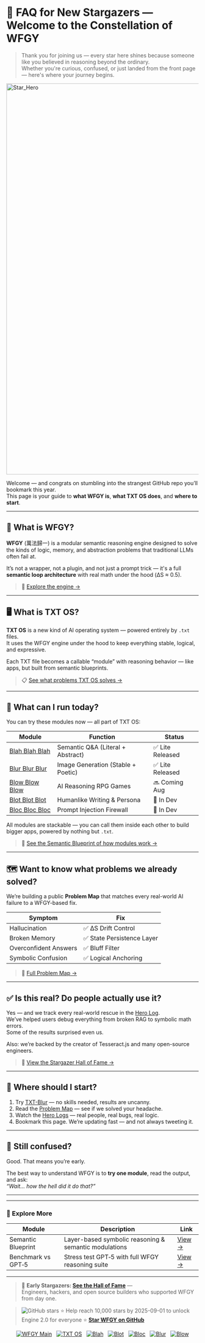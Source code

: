 # 🌟 FAQ for New Stargazers — Welcome to the Constellation of WFGY

> Thank you for joining us — every star here shines because someone like you believed in reasoning beyond the ordinary.  
> Whether you're curious, confused, or just landed from the front page — here's where your journey begins.

<img width="1536" height="1024" alt="Star_Hero" src="https://github.com/user-attachments/assets/9c8f7246-d5b1-4f93-bd69-fc79002a5c7d" />

Welcome — and congrats on stumbling into the strangest GitHub repo you’ll bookmark this year.  
This page is your guide to **what WFGY is**, **what TXT OS does**, and **where to start**.  


---

## 🧠 What is WFGY?

**WFGY** (萬法歸一) is a modular semantic reasoning engine designed to solve the kinds of logic, memory, and abstraction problems that traditional LLMs often fail at.

It’s not a wrapper, not a plugin, and not just a prompt trick — it's a full **semantic loop architecture** with real math under the hood (ΔS ≈ 0.5).

> 🧩 [Explore the engine →](https://github.com/onestardao/WFGY#-reasoning-engine-core--stability-through-%CE%94s)

---

## 🖥️ What is TXT OS?

**TXT OS** is a new kind of AI operating system — powered entirely by `.txt` files.  
It uses the WFGY engine under the hood to keep everything stable, logical, and expressive.

Each TXT file becomes a callable “module” with reasoning behavior — like apps, but built from semantic blueprints.

> 📋 [See what problems TXT OS solves →](https://github.com/onestardao/WFGY/tree/main/ProblemMap)

---

## 🧩 What can I run today?

You can try these modules now — all part of TXT OS:

| Module | Function | Status |
|--------|----------|--------|
| [Blah Blah Blah](https://github.com/onestardao/WFGY/tree/main/OS/BlahBlahBlah) | Semantic Q&A (Literal + Abstract) | ✅ Lite Released |
| [Blur Blur Blur](https://github.com/onestardao/WFGY/tree/main/OS/BlurBlurBlur) | Image Generation (Stable + Poetic) | ✅ Lite Released |
| [Blow Blow Blow](https://github.com/onestardao/WFGY/tree/main/OS/BlowBlowBlow) | AI Reasoning RPG Games | 🔜 Coming Aug |
| [Blot Blot Blot](https://github.com/onestardao/WFGY/tree/main/OS/BlotBlotBlot) | Humanlike Writing & Persona | 🧪 In Dev |
| [Bloc Bloc Bloc](https://github.com/onestardao/WFGY/tree/main/OS/BlocBlocBloc) | Prompt Injection Firewall | 🧪 In Dev |

All modules are stackable — you can call them inside each other to build bigger apps, powered by nothing but `.txt`.

> 🧬 [See the Semantic Blueprint of how modules work →](https://github.com/onestardao/WFGY/tree/main/SemanticBlueprint)

---

## 🗺️ Want to know what problems we already solved?

We’re building a public **Problem Map** that matches every real-world AI failure to a WFGY-based fix.

| Symptom | Fix |
|--------|-----|
| Hallucination | ✅ ΔS Drift Control |
| Broken Memory | ✅ State Persistence Layer |
| Overconfident Answers | ✅ Bluff Filter |
| Symbolic Confusion | ✅ Logical Anchoring |

> 🧠 [Full Problem Map →](https://github.com/onestardao/WFGY/tree/main/ProblemMap)

---

## ✅ Is this real? Do people actually use it?

Yes — and we track every real-world rescue in the [Hero Log](https://github.com/onestardao/WFGY/discussions/10).  
We’ve helped users debug everything from broken RAG to symbolic math errors.  
Some of the results surprised even us.

Also: we’re backed by the creator of Tesseract.js and many open-source engineers.  
> 👑 [View the Stargazer Hall of Fame →](https://github.com/onestardao/WFGY/tree/main/stargazers)

---

## 🚦 Where should I start?

1. Try [TXT-Blur](https://github.com/onestardao/WFGY/tree/main/OS/BlurBlurBlur) — no skills needed, results are uncanny.
2. Read the [Problem Map](https://github.com/onestardao/WFGY/tree/main/ProblemMap) — see if we solved your headache.
3. Watch the [Hero Logs](https://github.com/onestardao/WFGY/discussions/10) — real people, real bugs, real logic.
4. Bookmark this page. We’re updating fast — and not always tweeting it.

---

## 💬 Still confused?

Good. That means you’re early.

The best way to understand WFGY is to **try one module**, read the output, and ask:  
_“Wait... how the hell did it do that?”_

---

---

### 🧭 Explore More

| Module                | Description                                              | Link     |
|-----------------------|----------------------------------------------------------|----------|
| Semantic Blueprint    | Layer-based symbolic reasoning & semantic modulations   | [View →](https://github.com/onestardao/WFGY/tree/main/SemanticBlueprint) |
| Benchmark vs GPT‑5    | Stress test GPT‑5 with full WFGY reasoning suite         | [View →](https://github.com/onestardao/WFGY/tree/main/benchmarks/benchmark-vs-gpt5) |

---

> 👑 **Early Stargazers: [See the Hall of Fame](https://github.com/onestardao/WFGY/tree/main/stargazers)** —  
> Engineers, hackers, and open source builders who supported WFGY from day one.

> <img src="https://img.shields.io/github/stars/onestardao/WFGY?style=social" alt="GitHub stars"> ⭐ Help reach 10,000 stars by 2025-09-01 to unlock Engine 2.0 for everyone  ⭐ <strong><a href="https://github.com/onestardao/WFGY">Star WFGY on GitHub</a></strong>


<div align="center">

[![WFGY Main](https://img.shields.io/badge/WFGY-Main-red?style=flat-square)](https://github.com/onestardao/WFGY)
&nbsp;
[![TXT OS](https://img.shields.io/badge/TXT%20OS-Reasoning%20OS-orange?style=flat-square)](https://github.com/onestardao/WFGY/tree/main/OS)
&nbsp;
[![Blah](https://img.shields.io/badge/Blah-Semantic%20Embed-yellow?style=flat-square)](https://github.com/onestardao/WFGY/tree/main/OS/BlahBlahBlah)
&nbsp;
[![Blot](https://img.shields.io/badge/Blot-Persona%20Core-green?style=flat-square)](https://github.com/onestardao/WFGY/tree/main/OS/BlotBlotBlot)
&nbsp;
[![Bloc](https://img.shields.io/badge/Bloc-Reasoning%20Compiler-blue?style=flat-square)](https://github.com/onestardao/WFGY/tree/main/OS/BlocBlocBloc)
&nbsp;
[![Blur](https://img.shields.io/badge/Blur-Text2Image%20Engine-navy?style=flat-square)](https://github.com/onestardao/WFGY/tree/main/OS/BlurBlurBlur)
&nbsp;
[![Blow](https://img.shields.io/badge/Blow-Game%20Logic-purple?style=flat-square)](https://github.com/onestardao/WFGY/tree/main/OS/BlowBlowBlow)

</div>
